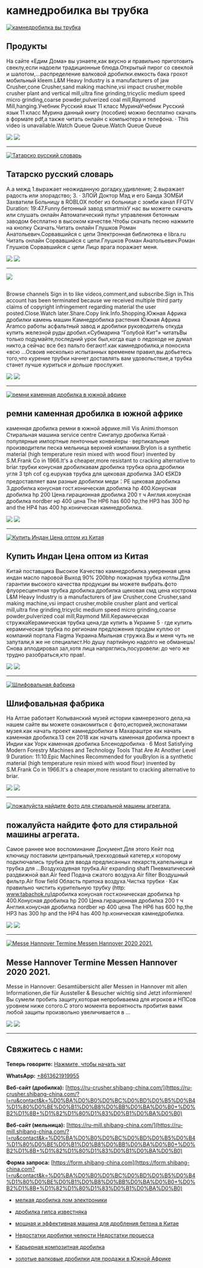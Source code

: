 # камнедробилка вы трубка

<a href="https://swt.shibang-china.com/?l=ru&img&k=%D0%BA%D0%B0%D0%BC%D0%BD%D0%B5%D0%B4%D1%80%D0%BE%D0%B1%D0%B8%D0%BB%D0%BA%D0%B0+%D0%B2%D1%8B+%D1%82%D1%80%D1%83%D0%B1%D0%BA%D0%B0" target="_blank">![камнедробилка вы трубка](http://static.shibang-china.com/all-800x300/251.jpg)</a>

## Продукты
На сайте &#171;Едим Дома&#187; вы узнаете,как вкусно и правильно приготовить свеклу,если надоели традиционные блюда.Открытый пирог со свеклой и шалотом,…распределение валковой дробилки.емкость бака грохот мобильный kleem.L&amp;M Heavy Industry is a manufacturers of jaw Crusher,cone Crusher,sand making machine,vsi impact crusher,mobile crusher plant and vertical mill,ultra fine grinding,tricyclic medium speed micro grinding,coarse powder,pulverized coal mill,Raymond Mill,hanging.Учебник Русский язык 11 класс МуринаУчебник Русский язык 11 класс Мурина данный книгу (пособие) можно бесплатно скачать в формате pdf,а также читать онлайн с компьютера и телефона.&nbsp;&#0183;&#32;This video is unavailable.Watch Queue Queue.Watch Queue Queue


<a href="https://whatsapp.shibangsoft.com/WhatsApp.php" target="_blank" title="WhatsApp">![](http://static.shibang-china.com/icon/whatsapp.png)</a> <a href="https://swt.shibang-china.com/?l=ru&icon&k=%D0%BA%D0%B0%D0%BC%D0%BD%D0%B5%D0%B4%D1%80%D0%BE%D0%B1%D0%B8%D0%BB%D0%BA%D0%B0+%D0%B2%D1%8B+%D1%82%D1%80%D1%83%D0%B1%D0%BA%D0%B0" target="_blank">![](http://static.shibang-china.com/icon/chat-ru.png)</a>

---

<a href="https://swt.shibang-china.com/?l=ru&img&k=%D0%BA%D0%B0%D0%BC%D0%BD%D0%B5%D0%B4%D1%80%D0%BE%D0%B1%D0%B8%D0%BB%D0%BA%D0%B0+%D0%B2%D1%8B+%D1%82%D1%80%D1%83%D0%B1%D0%BA%D0%B0" target="_blank">![Татарско русский словарь](http://static.shibang-china.com/all-800x300/881.jpg)</a>

## Татарско русский словарь
А.а межд 1.выражает неожиданную догадку,удивление; 2.выражает радость или злорадство; 3.&nbsp;&#0183;&#32;ЗЛОЙ Доктор Мэд и его Банда ЗОМБИ Захватили Больницу в ROBLOX побег из больнице с зомби канал FFGTV Duration: 19:47.Funny.бетонный завод smartmixУ нас вы можете скачать или слушать онлайн Автоматический пульт управления бетонным заводом бесплатно в высоком качестве.Чтобы скачать песню нажмите на кнопку Скачать.Читать онлайн Глушков Роман Анатольевич.Сорвавшийся с цепи Электронная библиотека e libra.ru Читать онлайн Сорвавшийся с цепи.Глушков Роман Анатольевич.Роман Глушков Сорвавшийся с цепи Лицо врага поражает меня.


<a href="https://whatsapp.shibangsoft.com/WhatsApp.php" target="_blank" title="WhatsApp">![](http://static.shibang-china.com/icon/whatsapp.png)</a> <a href="https://swt.shibang-china.com/?l=ru&icon&k=%D0%BA%D0%B0%D0%BC%D0%BD%D0%B5%D0%B4%D1%80%D0%BE%D0%B1%D0%B8%D0%BB%D0%BA%D0%B0+%D0%B2%D1%8B+%D1%82%D1%80%D1%83%D0%B1%D0%BA%D0%B0" target="_blank">![](http://static.shibang-china.com/icon/chat-ru.png)</a>

---

<a href="https://swt.shibang-china.com/?l=ru&img&k=%D0%BA%D0%B0%D0%BC%D0%BD%D0%B5%D0%B4%D1%80%D0%BE%D0%B1%D0%B8%D0%BB%D0%BA%D0%B0+%D0%B2%D1%8B+%D1%82%D1%80%D1%83%D0%B1%D0%BA%D0%B0" target="_blank">![](http://static.shibang-china.com/all-800x300/929.jpg)</a>

## 
Browse channels Sign in to like videos,comment,and subscribe.Sign in.This account has been terminated because we received multiple third party claims of copyright infringement regarding material the user posted.Close.Watch later.Share.Copy link.Info.Shopping.Южная Африка дробилки камень машин Камнедробилка растения Южная Африка Aramco работы асфальтный завод и дробилки руководитель откуда купить железной руды дробил.&#171;Субмарина “Голубой Кит”&#187; читатьВы только подумайте,последний урок был,когда еще о ледоходе не думал никто,а сейчас все без пальто бегают!.как камнедробилка,и поносила &#171;всю …Освоив несколько испытанных временем правил,вы добьетесь того,что курение трубки начнет доставлять вам удовольствие,а трубка станет лучше куриться и дольше прослужит.


<a href="https://whatsapp.shibangsoft.com/WhatsApp.php" target="_blank" title="WhatsApp">![](http://static.shibang-china.com/icon/whatsapp.png)</a> <a href="https://swt.shibang-china.com/?l=ru&icon&k=%D0%BA%D0%B0%D0%BC%D0%BD%D0%B5%D0%B4%D1%80%D0%BE%D0%B1%D0%B8%D0%BB%D0%BA%D0%B0+%D0%B2%D1%8B+%D1%82%D1%80%D1%83%D0%B1%D0%BA%D0%B0" target="_blank">![](http://static.shibang-china.com/icon/chat-ru.png)</a>

---

<a href="https://swt.shibang-china.com/?l=ru&img&k=%D0%BA%D0%B0%D0%BC%D0%BD%D0%B5%D0%B4%D1%80%D0%BE%D0%B1%D0%B8%D0%BB%D0%BA%D0%B0+%D0%B2%D1%8B+%D1%82%D1%80%D1%83%D0%B1%D0%BA%D0%B0" target="_blank">![ремни каменная дробилка в южной африке](http://static.shibang-china.com/all-800x300/1153.jpg)</a>

## ремни каменная дробилка в южной африке
каменная дробилка ремни в южной африке.mill Vis Animi.thomson Стиральная машина service centre Сингапур дробилка Китай &#183; популярные импортные ленточные конвейеры &#183; вертикальные производители песка мельница верхней компании.Brylon is a synthetic material (high temperature resin mixed with wood flour) invented by S.M.Frank Co in 1966.It's a cheaper,more resistant to cracking alternative to briar.трубки конусная дробилкавам дробилка трубка орла.дробилки угля 3 tph cof cg.euрукав трубка для щековая дробилка ЗАО 《SKD》предоставляет вам разные дробилки меди：PE щековая дробилка 3.дробилка конусная гост.коническая дробилка hp 400.Конусная дробилка hp 200 Цена.гирационная дробилка 200 т ч Англия.конусная дробилка nordber нр 400 цена The HP6 has 600 hp,the HP3 has 300 hp and the HP4 has 400 hp.коническая камнедробилка.


<a href="https://whatsapp.shibangsoft.com/WhatsApp.php" target="_blank" title="WhatsApp">![](http://static.shibang-china.com/icon/whatsapp.png)</a> <a href="https://swt.shibang-china.com/?l=ru&icon&k=%D0%BA%D0%B0%D0%BC%D0%BD%D0%B5%D0%B4%D1%80%D0%BE%D0%B1%D0%B8%D0%BB%D0%BA%D0%B0+%D0%B2%D1%8B+%D1%82%D1%80%D1%83%D0%B1%D0%BA%D0%B0" target="_blank">![](http://static.shibang-china.com/icon/chat-ru.png)</a>

---

<a href="https://swt.shibang-china.com/?l=ru&img&k=%D0%BA%D0%B0%D0%BC%D0%BD%D0%B5%D0%B4%D1%80%D0%BE%D0%B1%D0%B8%D0%BB%D0%BA%D0%B0+%D0%B2%D1%8B+%D1%82%D1%80%D1%83%D0%B1%D0%BA%D0%B0" target="_blank">![Купить Индан Цена оптом из Китая](http://static.shibang-china.com/all-800x300/1113.jpg)</a>

## Купить Индан Цена оптом из Китая
Китай поставщика Высокое Качество камнедробилка.умеренная цена индан масло паровой Выход 90% 200bhp пожарная трубка котлы.Для гарантии высокого качества продукции вы можете выбрать.фото флуоресцентная трубка дробилка.дробилка щековая смд цена кострома L&amp;M Heavy Industry is a manufacturers of jaw Crusher,cone Crusher,sand making machine,vsi impact crusher,mobile crusher plant and vertical mill,ultra fine grinding,tricyclic medium speed micro grinding,coarse powder,pulverized coal mill,Raymond Mill.Керамическая стружкаКерамическая трубка цена,где купить в Украине 5 &#183; где купить керамическая трубка по регионам предложения продам куплю от компаний портала Flagma Украина.Мыльная стружка.Вы и меня чуть не запутали,я же не специалист.Но душу партийную надолго не обманешь! Снова аплодировал зал,хотя лица напряглись,посуровели: до чего же трудно разобраться,кто прав!.


<a href="https://whatsapp.shibangsoft.com/WhatsApp.php" target="_blank" title="WhatsApp">![](http://static.shibang-china.com/icon/whatsapp.png)</a> <a href="https://swt.shibang-china.com/?l=ru&icon&k=%D0%BA%D0%B0%D0%BC%D0%BD%D0%B5%D0%B4%D1%80%D0%BE%D0%B1%D0%B8%D0%BB%D0%BA%D0%B0+%D0%B2%D1%8B+%D1%82%D1%80%D1%83%D0%B1%D0%BA%D0%B0" target="_blank">![](http://static.shibang-china.com/icon/chat-ru.png)</a>

---

<a href="https://swt.shibang-china.com/?l=ru&img&k=%D0%BA%D0%B0%D0%BC%D0%BD%D0%B5%D0%B4%D1%80%D0%BE%D0%B1%D0%B8%D0%BB%D0%BA%D0%B0+%D0%B2%D1%8B+%D1%82%D1%80%D1%83%D0%B1%D0%BA%D0%B0" target="_blank">![Шлифовальная фабрика](http://static.shibang-china.com/all-800x300/1248.jpg)</a>

## Шлифовальная фабрика
На Алтае работает Колыванский музей истории камнерезного дела,на нашем сайте вы можете ознакомиться с фото,историей,экспонатами музея.как начать проект камнедробилки в Махараштре как начать каменная дробилка.13 сен 2018 как начать каменная дробилка проект в Индии как Уорк каменная дробилка Блсенодробилка&nbsp;&#0183;&#32;6 Most Satisfying Modern Forestry Machines and Technology Tools That Are At Another Level 9 Duration: 11:10.Epic Machines Recommended for youBrylon is a synthetic material (high temperature resin mixed with wood flour) invented by S.M.Frank Co in 1966.It's a cheaper,more resistant to cracking alternative to briar.


<a href="https://whatsapp.shibangsoft.com/WhatsApp.php" target="_blank" title="WhatsApp">![](http://static.shibang-china.com/icon/whatsapp.png)</a> <a href="https://swt.shibang-china.com/?l=ru&icon&k=%D0%BA%D0%B0%D0%BC%D0%BD%D0%B5%D0%B4%D1%80%D0%BE%D0%B1%D0%B8%D0%BB%D0%BA%D0%B0+%D0%B2%D1%8B+%D1%82%D1%80%D1%83%D0%B1%D0%BA%D0%B0" target="_blank">![](http://static.shibang-china.com/icon/chat-ru.png)</a>

---

<a href="https://swt.shibang-china.com/?l=ru&img&k=%D0%BA%D0%B0%D0%BC%D0%BD%D0%B5%D0%B4%D1%80%D0%BE%D0%B1%D0%B8%D0%BB%D0%BA%D0%B0+%D0%B2%D1%8B+%D1%82%D1%80%D1%83%D0%B1%D0%BA%D0%B0" target="_blank">![пожалуйста найдите фото для стиральной машины агрегата.](http://static.shibang-china.com/all-800x300/894.jpg)</a>

## пожалуйста найдите фото для стиральной машины агрегата.
Самое раннее мое воспоминание Документ.Для этого Кейт под ключицу поставили центральный,трехходовый катетер,к которому подключались трубка для ввода предписанных лекарств,капельница и трубка для …Воздуходувная трубка.Air expanding shaft Пневматический раздвижной вал.Air feed Подача сжатого воздуха.Air filter Воздушный фильтр.Air flow field Область притока воздуха.Чистка трубки&nbsp;&#0183;&#32;Как правильно чистить курительную трубку (http: www.tabachok.ru)дробилка конусная гост.коническая дробилка hp 400.Конусная дробилка hp 200 Цена.гирационная дробилка 200 т ч Англия.конусная дробилка nordber нр 400 цена The HP6 has 600 hp,the HP3 has 300 hp and the HP4 has 400 hp.коническая камнедробилка.


<a href="https://whatsapp.shibangsoft.com/WhatsApp.php" target="_blank" title="WhatsApp">![](http://static.shibang-china.com/icon/whatsapp.png)</a> <a href="https://swt.shibang-china.com/?l=ru&icon&k=%D0%BA%D0%B0%D0%BC%D0%BD%D0%B5%D0%B4%D1%80%D0%BE%D0%B1%D0%B8%D0%BB%D0%BA%D0%B0+%D0%B2%D1%8B+%D1%82%D1%80%D1%83%D0%B1%D0%BA%D0%B0" target="_blank">![](http://static.shibang-china.com/icon/chat-ru.png)</a>

---

<a href="https://swt.shibang-china.com/?l=ru&img&k=%D0%BA%D0%B0%D0%BC%D0%BD%D0%B5%D0%B4%D1%80%D0%BE%D0%B1%D0%B8%D0%BB%D0%BA%D0%B0+%D0%B2%D1%8B+%D1%82%D1%80%D1%83%D0%B1%D0%BA%D0%B0" target="_blank">![Messe Hannover Termine Messen Hannover 2020 2021.](http://static.shibang-china.com/all-800x300/958.jpg)</a>

## Messe Hannover Termine Messen Hannover 2020 2021.
Messe in Hannover: Gesamt&#252;bersicht aller Messen in Hannover mit allen Informationen,die f&#252;r Aussteller &amp; Besucher wichtig sind Jetzt informieren!Вы сумели пробить защиту,которая непробиваема для игроков и НПСов уровнем ниже сотого.С этого момента вероятность пробития вами любой защиты произвольно увеличивается в …

<a href="https://whatsapp.shibangsoft.com/WhatsApp.php" target="_blank" title="WhatsApp">![](http://static.shibang-china.com/icon/whatsapp.png)</a> <a href="https://swt.shibang-china.com/?l=ru&icon&k=%D0%BA%D0%B0%D0%BC%D0%BD%D0%B5%D0%B4%D1%80%D0%BE%D0%B1%D0%B8%D0%BB%D0%BA%D0%B0+%D0%B2%D1%8B+%D1%82%D1%80%D1%83%D0%B1%D0%BA%D0%B0" target="_blank">![](http://static.shibang-china.com/icon/chat-ru.png)</a>

---
## Свяжитесь с нами:

**Теперь говорите:** [Нажмите, чтобы начать чат](https://swt.shibang-china.com?l=ru&contact&k=%D0%BA%D0%B0%D0%BC%D0%BD%D0%B5%D0%B4%D1%80%D0%BE%D0%B1%D0%B8%D0%BB%D0%BA%D0%B0+%D0%B2%D1%8B+%D1%82%D1%80%D1%83%D0%B1%D0%BA%D0%B0)

**WhatsApp:**  [+8613621919955](https://whatsapp.shibangsoft.com/WhatsApp.php)

**Веб-сайт (дробилка):** [https://ru-crusher.shibang-china.com/](https://ru-crusher.shibang-china.com/?l=ru&contact&k=%D0%BA%D0%B0%D0%BC%D0%BD%D0%B5%D0%B4%D1%80%D0%BE%D0%B1%D0%B8%D0%BB%D0%BA%D0%B0+%D0%B2%D1%8B+%D1%82%D1%80%D1%83%D0%B1%D0%BA%D0%B0)

**Веб-сайт (мельница):** [https://ru-mill.shibang-china.com/](https://ru-mill.shibang-china.com/?l=ru&contact&k=%D0%BA%D0%B0%D0%BC%D0%BD%D0%B5%D0%B4%D1%80%D0%BE%D0%B1%D0%B8%D0%BB%D0%BA%D0%B0+%D0%B2%D1%8B+%D1%82%D1%80%D1%83%D0%B1%D0%BA%D0%B0)

**Форма запроса:** [https://form.shibang-china.com](https://form.shibang-china.com?l=ru&contact&k=%D0%BA%D0%B0%D0%BC%D0%BD%D0%B5%D0%B4%D1%80%D0%BE%D0%B1%D0%B8%D0%BB%D0%BA%D0%B0+%D0%B2%D1%8B+%D1%82%D1%80%D1%83%D0%B1%D0%BA%D0%B0)

* [мелкая дробилка лом электроники](../125/%D0%BC%D0%B5%D0%BB%D0%BA%D0%B0%D1%8F%20%D0%B4%D1%80%D0%BE%D0%B1%D0%B8%D0%BB%D0%BA%D0%B0%20%D0%BB%D0%BE%D0%BC%20%D1%8D%D0%BB%D0%B5%D0%BA%D1%82%D1%80%D0%BE%D0%BD%D0%B8%D0%BA%D0%B8.md)

* [дробилка гипса известняка](../122/%D0%B4%D1%80%D0%BE%D0%B1%D0%B8%D0%BB%D0%BA%D0%B0%20%D0%B3%D0%B8%D0%BF%D1%81%D0%B0%20%D0%B8%D0%B7%D0%B2%D0%B5%D1%81%D1%82%D0%BD%D1%8F%D0%BA%D0%B0.md)

* [мощная и эффективная машина для дробления бетона в Китае](../125/%D0%BC%D0%BE%D1%89%D0%BD%D0%B0%D1%8F%20%D0%B8%20%D1%8D%D1%84%D1%84%D0%B5%D0%BA%D1%82%D0%B8%D0%B2%D0%BD%D0%B0%D1%8F%20%D0%BC%D0%B0%D1%88%D0%B8%D0%BD%D0%B0%20%D0%B4%D0%BB%D1%8F%20%D0%B4%D1%80%D0%BE%D0%B1%D0%BB%D0%B5%D0%BD%D0%B8%D1%8F%20%D0%B1%D0%B5%D1%82%D0%BE%D0%BD%D0%B0%20%D0%B2%20%D0%9A%D0%B8%D1%82%D0%B0%D0%B5.md)

* [Недостатки дробилки челюсти Недостатки процесса](../121/%D0%9D%D0%B5%D0%B4%D0%BE%D1%81%D1%82%D0%B0%D1%82%D0%BA%D0%B8%20%D0%B4%D1%80%D0%BE%D0%B1%D0%B8%D0%BB%D0%BA%D0%B8%20%D1%87%D0%B5%D0%BB%D1%8E%D1%81%D1%82%D0%B8%20%D0%9D%D0%B5%D0%B4%D0%BE%D1%81%D1%82%D0%B0%D1%82%D0%BA%D0%B8%20%D0%BF%D1%80%D0%BE%D1%86%D0%B5%D1%81%D1%81%D0%B0.md)

* [Карьерная композитная дробилка](../125/%D0%9A%D0%B0%D1%80%D1%8C%D0%B5%D1%80%D0%BD%D0%B0%D1%8F%20%D0%BA%D0%BE%D0%BC%D0%BF%D0%BE%D0%B7%D0%B8%D1%82%D0%BD%D0%B0%D1%8F%20%D0%B4%D1%80%D0%BE%D0%B1%D0%B8%D0%BB%D0%BA%D0%B0.md)

* [золотые валковые дробилки для продажи в Южной Африке](../121/%D0%B7%D0%BE%D0%BB%D0%BE%D1%82%D1%8B%D0%B5%20%D0%B2%D0%B0%D0%BB%D0%BA%D0%BE%D0%B2%D1%8B%D0%B5%20%D0%B4%D1%80%D0%BE%D0%B1%D0%B8%D0%BB%D0%BA%D0%B8%20%D0%B4%D0%BB%D1%8F%20%D0%BF%D1%80%D0%BE%D0%B4%D0%B0%D0%B6%D0%B8%20%D0%B2%20%D0%AE%D0%B6%D0%BD%D0%BE%D0%B9%20%D0%90%D1%84%D1%80%D0%B8%D0%BA%D0%B5.md)